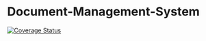 # Document-Management-System
[![Coverage Status](https://coveralls.io/repos/github/andela-anwosu/Document-Management-System/badge.svg?branch=master)](https://coveralls.io/github/andela-anwosu/Document-Management-System?branch=master)